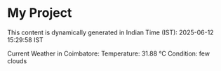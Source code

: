 # My Project

This content is dynamically generated in Indian Time (IST): 2025-06-12 15:29:58 IST


Current Weather in Coimbatore:
Temperature: 31.88 °C
Condition: few clouds
